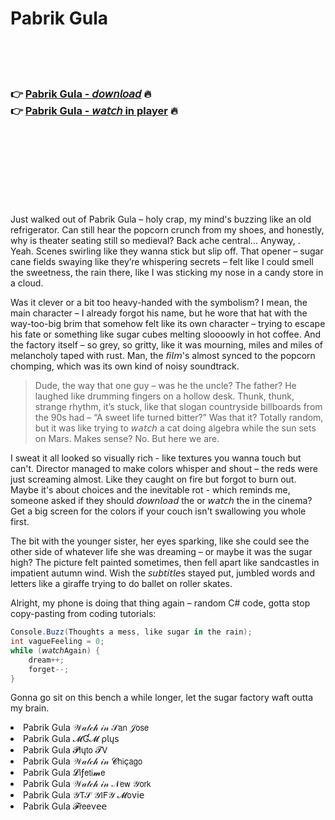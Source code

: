 <h1>Pabrik Gula</h1>

<br><br><br>

<h3>👉 <a href="https://Tylers-otheradvic1989.github.io/dufjkxfwsb/">Pabrik Gula - 𝘥𝘰𝘸𝘯𝘭𝘰𝘢𝘥</a> 🔥<br>
👉 <a href="https://Tylers-otheradvic1989.github.io/dufjkxfwsb/">Pabrik Gula - 𝘸𝘢𝘵𝘤𝘩 in player</a> 🔥
</h3>



<br><br><br><br><br><br><br>


Just walked out of Pabrik Gula – holy crap, my mind's buzzing like an old refrigerator. Can still hear the popcorn crunch from my shoes, and honestly, why is theater seating still so medieval? Back ache central... Anyway,  . Yeah. Scenes swirling like they wanna stick but slip off. That opener – sugar cane fields swaying like they’re whispering secrets – felt like I could smell the sweetness, the rain there, like I was sticking my nose in a candy store in a cloud.

Was it clever or a bit too heavy-handed with the symbolism? I mean, the main character – I already forgot his name, but he wore that hat with the way-too-big brim that somehow felt like its own character – trying to escape his fate or something like sugar cubes melting sloooowly in hot coffee. And the factory itself – so grey, so gritty, like it was mourning, miles and miles of melancholy taped with rust. Man, the 𝘧𝘪𝘭𝘮's almost synced to the popcorn chomping, which was its own kind of noisy soundtrack.

>Dude, the way that one guy – was he the uncle? The father? He laughed like drumming fingers on a hollow desk. Thunk, thunk, strange rhythm, it’s stuck, like that slogan countryside billboards from the 90s had – “A sweet life turned bitter?” Was that it? Totally random, but it was like trying to 𝘸𝘢𝘵𝘤𝘩 a cat doing algebra while the sun sets on Mars. Makes sense? No. But here we are.

I sweat it all looked so visually rich - like textures you wanna touch but can't. Director managed to make colors whisper and shout – the reds were just screaming almost. Like they caught on fire but forgot to burn out. Maybe it's about choices and the inevitable rot - which reminds me, someone asked if they should 𝘥𝘰𝘸𝘯𝘭𝘰𝘢𝘥 the   or 𝘸𝘢𝘵𝘤𝘩 the   in the cinema? Get a big screen for the colors if your couch isn't swallowing you whole first.

The bit with the younger sister, her eyes sparking, like she could see the other side of whatever life she was dreaming – or maybe it was the sugar high? The picture felt painted sometimes, then fell apart like sandcastles in impatient autumn wind. Wish the 𝘴𝘶𝘣𝘵𝘪𝘵𝘭𝘦s stayed put, jumbled words and letters like a giraffe trying to do ballet on roller skates.

Alright, my phone is doing that thing again – random C# code, gotta stop copy-pasting from coding tutorials:

```csharp
Console.Buzz(Thoughts a mess, like sugar in the rain);
int vagueFeeling = 0;
while (𝘸𝘢𝘵𝘤𝘩Again) {
    dream++;
    forget--;
}
```

Gonna go sit on this bench a while longer, let the sugar factory waft outta my brain.

<li>Pabrik Gula 𝒲𝒶𝓉𝒸𝒽 𝒾𝓃 𝒮𝖺𝗇 𝒥𝗈𝗌𝖾</li>
<li>Pabrik Gula 𝓜Ɠ𝓜 ρ𝗅ų𝗌</li>
<li>Pabrik Gula 𝓟𝗅ų𝗍𝗈 𝓣𝖵</li>
<li>Pabrik Gula 𝒲𝒶𝓉𝒸𝒽 𝒾𝓃 𝓒𝗁𝗂ç𝖺𝗀𝗈</li>
<li>Pabrik Gula 𝓛𝗂ƒ𝖾𝗍𝗂𝓶𝖾</li>
<li>Pabrik Gula 𝒲𝒶𝓉𝒸𝒽 𝒾𝓃 𝒩𝖾𝗐 𝒴𝗈𝗋𝗄</li>
<li>Pabrik Gula 𝒴𝖳𝒮 𝒴𝖨𝖥𝒴 𝓜𝗈ν𝗂𝖾</li>
<li>Pabrik Gula 𝓕𝗋𝖾𝖾ν𝖾𝖾</li>
